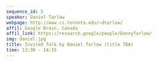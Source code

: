 ```yaml
---
sequence_id: 5
speaker: Daniel Tarlow
webpage: http://www.cs.toronto.edu/~dtarlow/
affil: Google Brain, Canada 
affil_link: https://research.google/people/DannyTarlow/
img: daniel.jpg
title: Invited Talk by Daniel Tarlow (title TBA)
time: 13:30 - 14:15
---
```


